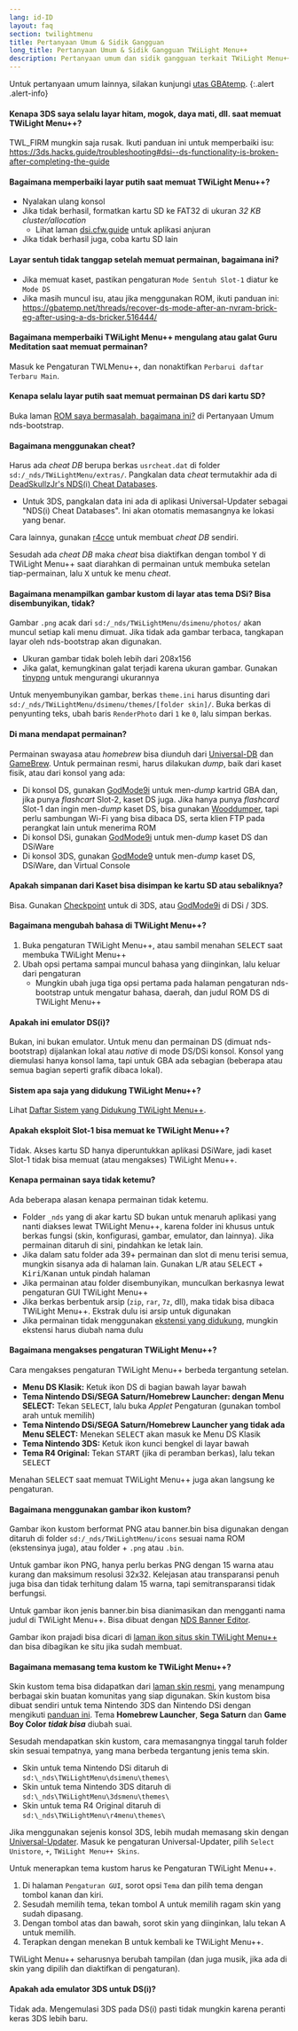 ```yaml
---
lang: id-ID
layout: faq
section: twilightmenu
title: Pertanyaan Umum & Sidik Gangguan
long_title: Pertanyaan Umum & Sidik Gangguan TWiLight Menu++
description: Pertanyaan umum dan sidik gangguan terkait TWiLight Menu++
---
```


Untuk pertanyaan umum lainnya, silakan kunjungi [utas GBAtemp](https://gbatemp.net/threads/ds-i-3ds-twilight-menu-gui-for-ds-i-games-and-ds-i-menu-replacement.472200/).
{:.alert .alert-info}

#### Kenapa 3DS saya selalu layar hitam, mogok, daya mati, dll. saat memuat TWiLight Menu++?
TWL_FIRM mungkin saja rusak. Ikuti panduan ini untuk memperbaiki isu: <https://3ds.hacks.guide/troubleshooting#dsi--ds-functionality-is-broken-after-completing-the-guide>

#### Bagaimana memperbaiki layar putih saat memuat TWiLight Menu++?
- Nyalakan ulang konsol
- Jika tidak berhasil, formatkan kartu SD ke FAT32 di ukuran *32 KB cluster/allocation*
   - Lihat laman [dsi.cfw.guide](https://dsi.cfw.guide/sd-card-setup.html) untuk aplikasi anjuran
- Jika tidak berhasil juga, coba kartu SD lain

#### Layar sentuh tidak tanggap setelah memuat permainan, bagaimana ini?
- Jika memuat kaset, pastikan pengaturan `Mode Sentuh Slot-1` diatur ke `Mode DS`
- Jika masih muncul isu, atau jika menggunakan ROM, ikuti panduan ini: https://gbatemp.net/threads/recover-ds-mode-after-an-nvram-brick-eg-after-using-a-ds-bricker.516444/

#### Bagaimana memperbaiki TWiLight Menu++ mengulang atau galat Guru Meditation saat memuat permainan?
Masuk ke Pengaturan TWLMenu++, dan nonaktifkan `Perbarui daftar Terbaru Main`.

#### Kenapa selalu layar putih saat memuat permainan DS dari kartu SD?
Buka laman [ROM saya bermasalah, bagaimana ini?](../nds-bootstrap/faq?faq=im-having-issues-with-my-roms-what-should-i-do) di Pertanyaan Umum nds-bootstrap.

#### Bagaimana menggunakan cheat?
Harus ada *cheat DB* berupa berkas `usrcheat.dat` di folder `sd:/_nds/TWiLightMenu/extras/`. Pangkalan data *cheat* termutakhir ada di [DeadSkullzJr's NDS(i) Cheat Databases](https://gbatemp.net/threads/488711/).
- Untuk 3DS, pangkalan data ini ada di aplikasi Universal-Updater sebagai "NDS(i) Cheat Databases". Ini akan otomatis memasangnya ke lokasi yang benar.

Cara lainnya, gunakan [r4cce](http://hp.vector.co.jp/authors/VA013928/soft_en.html) untuk membuat *cheat DB* sendiri.

Sesudah ada *cheat DB* maka *cheat* bisa diaktifkan dengan tombol <kbd class="face">Y</kbd> di TWiLight Menu++ saat diarahkan di permainan untuk membuka setelan tiap-permainan, lalu <kbd class="face">X</kbd> untuk ke menu *cheat*.

#### Bagaimana menampilkan gambar kustom di layar atas tema DSi? Bisa disembunyikan, tidak?
Gambar `.png` acak dari `sd:/_nds/TWiLightMenu/dsimenu/photos/` akan muncul setiap kali menu dimuat. Jika tidak ada gambar terbaca, tangkapan layar oleh nds-bootstrap akan digunakan.

- Ukuran gambar tidak boleh lebih dari 208x156
- Jika galat, kemungkinan galat terjadi karena ukuran gambar. Gunakan [tinypng](https://tinypng.com) untuk mengurangi ukurannya

Untuk menyembunyikan gambar, berkas `theme.ini` harus disunting dari `sd:/_nds/TWiLightMenu/dsimenu/themes/[folder skin]/`. Buka berkas di penyunting teks, ubah baris `RenderPhoto` dari `1` ke `0`, lalu simpan berkas.

#### Di mana mendapat permainan?
Permainan swayasa atau *homebrew* bisa diunduh dari [Universal-DB](https://db.universal-team.net/ds) dan [GameBrew](https://www.gamebrew.org/wiki/List_of_all_DS_homebrew#Games). Untuk permainan resmi, harus dilakukan *dump*, baik dari kaset fisik, atau dari konsol yang ada:
- Di konsol DS, gunakan [GodMode9i](https://github.com/DS-Homebrew/GodMode9i/releases) untuk men-*dump* kartrid GBA dan, jika punya *flashcart* Slot-2, kaset DS juga. Jika hanya punya *flashcard* Slot-1 dan ingin men-*dump* kaset DS, bisa gunakan [Wooddumper](https://digiex.net/attachments/wooddumper_r89-zip.14735/), tapi perlu sambungan Wi-Fi yang bisa dibaca DS, serta klien FTP pada perangkat lain untuk menerima ROM
- Di konsol DSi, gunakan [GodMode9i](https://github.com/DS-Homebrew/GodMode9i/releases) untuk men-*dump* kaset DS dan DSiWare
- Di konsol 3DS, gunakan [GodMode9](https://github.com/d0k3/GodMode9/releases) untuk men-*dump* kaset DS, DSiWare, dan Virtual Console

#### Apakah simpanan dari Kaset bisa disimpan ke kartu SD atau sebaliknya?
Bisa. Gunakan [Checkpoint](https://github.com/FlagBrew/Checkpoint/releases) untuk di 3DS, atau [GodMode9i](https://github.com/DS-Homebrew/GodMode9i/releases) di DSi / 3DS.

#### Bagaimana mengubah bahasa di TWiLight Menu++?
1. Buka pengaturan TWiLight Menu++, atau sambil menahan <kbd>SELECT</kbd> saat membuka TWiLight Menu++
1. Ubah opsi pertama sampai muncul bahasa yang diinginkan, lalu keluar dari pengaturan
   - Mungkin ubah juga tiga opsi pertama pada halaman pengaturan nds-bootstrap untuk mengatur bahasa, daerah, dan judul ROM DS di TWiLight Menu++

#### Apakah ini emulator DS(i)?
Bukan, ini bukan emulator. Untuk menu dan permainan DS (dimuat nds-bootstrap) dijalankan lokal atau *native* di mode DS/DSi konsol. Konsol yang diemulasi hanya konsol lama, tapi untuk GBA ada sebagian (beberapa atau semua bagian seperti grafik dibaca lokal).

#### Sistem apa saja yang didukung TWiLight Menu++?
Lihat [Daftar Sistem yang Didukung TWiLight Menu++](../ds-index/emulators#list-of-supported-systems-by-twilight-menu).

#### Apakah eksploit Slot-1 bisa memuat ke TWiLight Menu++?
Tidak. Akses kartu SD hanya diperuntukkan aplikasi DSiWare, jadi kaset Slot-1 tidak bisa memuat (atau mengakses) TWiLight Menu++.

#### Kenapa permainan saya tidak ketemu?
Ada beberapa alasan kenapa permainan tidak ketemu.
- Folder `_nds` yang di akar kartu SD bukan untuk menaruh aplikasi yang nanti diakses lewat TWiLight Menu++, karena folder ini khusus untuk berkas fungsi (skin, konfigurasi, gambar, emulator, dan lainnya). Jika permainan ditaruh di sini, pindahkan ke letak lain.
- Jika dalam satu folder ada 39+ permainan dan slot di menu terisi semua, mungkin sisanya ada di halaman lain. Gunakan <kbd class="l">L</kbd>/<kbd class="r">R</kbd> atau <kbd>SELECT</kbd> + <kbd>Kiri</kbd>/<kbd>Kanan</kbd> untuk pindah halaman
- Jika permainan atau folder disembunyikan, munculkan berkasnya lewat pengaturan GUI TWiLight Menu++
- Jika berkas berbentuk arsip (`zip`, `rar`, `7z`, dll), maka tidak bisa dibaca TWiLight Menu++. Ekstrak dulu isi arsip untuk digunakan
- Jika permainan tidak menggunakan [ekstensi yang didukung](../ds-index/emulators#list-of-systems-supported-by-twilight-menu), mungkin ekstensi harus diubah nama dulu

#### Bagaimana mengakses pengaturan TWiLight Menu++?
Cara mengakses pengaturan TWiLight Menu++ berbeda tergantung setelan.
- **Menu DS Klasik:** Ketuk ikon DS di bagian bawah layar bawah
- **Tema Nintendo DSi/SEGA Saturn/Homebrew Launcher: dengan Menu SELECT:** Tekan <kbd>SELECT</kbd>, lalu buka *Applet* Pengaturan (gunakan tombol arah untuk memilih)
- **Tema Nintendo DSi/SEGA Saturn/Homebrew Launcher yang tidak ada Menu SELECT:** Menekan <kbd>SELECT</kbd> akan masuk ke Menu DS Klasik
- **Tema Nintendo 3DS:** Ketuk ikon kunci bengkel di layar bawah
- **Tema R4 Original:** Tekan <kbd>START</kbd> (jika di peramban berkas), lalu tekan <kbd>SELECT</kbd>

Menahan <kbd>SELECT</kbd> saat memuat TWiLight Menu++ juga akan langsung ke pengaturan.

#### Bagaimana menggunakan gambar ikon kustom?
Gambar ikon kustom berformat PNG atau banner.bin bisa digunakan dengan ditaruh di folder `sd:/_nds/TWiLightMenu/icons` sesuai nama ROM (ekstensinya juga), atau folder + `.png` atau `.bin`.

Untuk gambar ikon PNG, hanya perlu berkas PNG dengan 15 warna atau kurang dan maksimum resolusi 32x32. Kelejasan atau transparansi penuh juga bisa dan tidak terhitung dalam 15 warna, tapi semitransparansi tidak berfungsi.

Untuk gambar ikon jenis banner.bin bisa dianimasikan dan mengganti nama judul di TWiLight Menu++. Bisa dibuat dengan [NDS Banner Editor](https://github.com/TheGameratorT/NDS_Banner_Editor/releases).

Gambar ikon prajadi bisa dicari di [laman ikon situs skin TWiLight Menu++](https://skins.ds-homebrew.com/icon/) dan bisa dibagikan ke situ jika sudah membuat.

#### Bagaimana memasang tema kustom ke TWiLight Menu++?
Skin kustom tema bisa didapatkan dari [laman skin resmi](https://skins.ds-homebrew.com/), yang menampung berbagai skin buatan komunitas yang siap digunakan. Skin kustom bisa dibuat sendiri untuk tema Nintendo 3DS dan Nintendo DSi dengan mengikuti [panduan ini](https://wiki.ds-homebrew.com/id-ID/twilightmenu/custom-dsi-3ds-skins). Tema **Homebrew Launcher**, **Sega Saturn** dan **Game Boy Color** _**tidak bisa**_ diubah suai.

Sesudah mendapatkan skin kustom, cara memasangnya tinggal taruh folder skin sesuai tempatnya, yang mana berbeda tergantung jenis tema skin.
- Skin untuk tema Nintendo DSi ditaruh di `sd:\_nds\TWiLightMenu\dsimenu\themes\`
- Skin untuk tema Nintendo 3DS ditaruh di `sd:\_nds\TWiLightMenu\3dsmenu\themes\`
- Skin untuk tema R4 Original ditaruh di `sd:\_nds\TWiLightMenu\r4menu\themes\`

Jika menggunakan sejenis konsol 3DS, lebih mudah memasang skin dengan [Universal-Updater](https://github.com/Universal-Team/Universal-Updater/releases). Masuk ke pengaturan Universal-Updater, pilih `Select Unistore`, `+`, `TWiLight Menu++ Skins`.

Untuk menerapkan tema kustom harus ke Pengaturan TWiLight Menu++.
1. Di halaman `Pengaturan GUI`, sorot opsi `Tema` dan pilih tema dengan tombol kanan dan kiri.
1. Sesudah memilih tema, tekan tombol A untuk memilih ragam skin yang sudah dipasang.
1. Dengan tombol atas dan bawah, sorot skin yang diinginkan, lalu tekan A untuk memilih.
1. Terapkan dengan menekan B untuk kembali ke TWiLight Menu++.

TWiLight Menu++ seharusnya berubah tampilan (dan juga musik, jika ada di skin yang dipilih dan diaktifkan di pengaturan).

#### Apakah ada emulator 3DS untuk DS(i)?
Tidak ada. Mengemulasi 3DS pada DS(i) pasti tidak mungkin karena peranti keras 3DS lebih baru.
